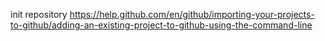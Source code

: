 init repository
https://help.github.com/en/github/importing-your-projects-to-github/adding-an-existing-project-to-github-using-the-command-line
